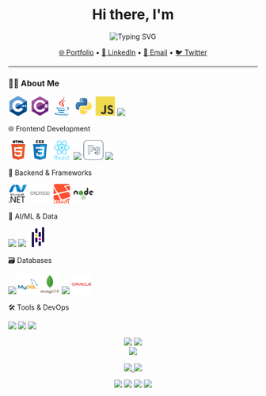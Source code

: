<!-- GITHUB PROFILE README -->

<h1 align="center">Hi there, I'm</h1>
<p align="center">
  <img src="https://readme-typing-svg.herokuapp.com?font=Fira+Code&size=32&duration=2000&pause=1000&color=36BCF7&center=true&vCenter=true&width=440&lines=Your+Name+Here;Software+Engineer;Machine+Learning+Practitioner;Full-Stack+Developer" alt="Typing SVG" />
</p>

<p align="center">
  <a href="https://your-portfolio.com">🌐 Portfolio</a> •
  <a href="https://linkedin.com/in/yourprofile">💼 LinkedIn</a> •
  <a href="mailto:you@example.com">📧 Email</a> •
  <a href="https://twitter.com/yourhandle">🐦 Twitter</a>
</p>

---

### 🧑‍💻 About Me




<p align="left"> <img src="https://raw.githubusercontent.com/devicons/devicon/master/icons/cplusplus/cplusplus-original.svg" width="40" /> <img src="https://raw.githubusercontent.com/devicons/devicon/master/icons/csharp/csharp-original.svg" width="40" /> <img src="https://raw.githubusercontent.com/devicons/devicon/master/icons/java/java-original.svg" width="40" /> <img src="https://raw.githubusercontent.com/devicons/devicon/master/icons/python/python-original.svg" width="40" /> <img src="https://raw.githubusercontent.com/devicons/devicon/master/icons/javascript/javascript-original.svg" width="40" /> <img src="https://upload.wikimedia.org/wikipedia/commons/1/1c/Haskell-Logo.svg" width="40" /> </p>
🌐 Frontend Development
<p align="left"> <img src="https://raw.githubusercontent.com/devicons/devicon/master/icons/html5/html5-original-wordmark.svg" width="40" /> <img src="https://raw.githubusercontent.com/devicons/devicon/master/icons/css3/css3-original-wordmark.svg" width="40" /> <img src="https://raw.githubusercontent.com/devicons/devicon/master/icons/react/react-original-wordmark.svg" width="40" /> <img src="https://www.vectorlogo.zone/logos/tailwindcss/tailwindcss-icon.svg" width="40" /> <img src="https://raw.githubusercontent.com/devicons/devicon/master/icons/photoshop/photoshop-line.svg" width="40" /> <img src="https://www.vectorlogo.zone/logos/figma/figma-icon.svg" width="40" /> </p>
🧩 Backend & Frameworks
<p align="left"> <img src="https://raw.githubusercontent.com/devicons/devicon/master/icons/dot-net/dot-net-original-wordmark.svg" width="40" /> <img src="https://raw.githubusercontent.com/devicons/devicon/master/icons/express/express-original-wordmark.svg" width="40" /> <img src="https://raw.githubusercontent.com/devicons/devicon/master/icons/laravel/laravel-plain-wordmark.svg" width="40" /> <img src="https://raw.githubusercontent.com/devicons/devicon/master/icons/nodejs/nodejs-original-wordmark.svg" width="40" /> </p>
🧠 AI/ML & Data
<p align="left"> <img src="https://www.vectorlogo.zone/logos/pytorch/pytorch-icon.svg" width="40" /> <img src="https://upload.wikimedia.org/wikipedia/commons/0/05/Scikit_learn_logo_small.svg" width="40" /> <img src="https://raw.githubusercontent.com/devicons/devicon/master/icons/pandas/pandas-original.svg" width="40" /> </p>
🗃️ Databases
<p align="left"> <img src="https://www.vectorlogo.zone/logos/mariadb/mariadb-icon.svg" width="40" /> <img src="https://raw.githubusercontent.com/devicons/devicon/master/icons/mysql/mysql-original-wordmark.svg" width="40" /> <img src="https://raw.githubusercontent.com/devicons/devicon/master/icons/mongodb/mongodb-original-wordmark.svg" width="40" /> <img src="https://www.svgrepo.com/show/303229/microsoft-sql-server-logo.svg" width="40" /> <img src="https://raw.githubusercontent.com/devicons/devicon/master/icons/oracle/oracle-original.svg" width="40" /> </p>
🛠️ Tools & DevOps
<p align="left"> <img src="https://www.vectorlogo.zone/logos/getpostman/getpostman-icon.svg" width="40" /> <img src="https://www.vectorlogo.zone/logos/git-scm/git-scm-icon.svg" width="40" /> <img src="https://raw.githubusercontent.com/detain/svg-logos/780f25886640cef088af994181646db2f6b1a3f8/svg/selenium-logo.svg" width="40" /> </p>
<p align="center"> <img src="https://github-readme-stats.vercel.app/api?username=yourusername&show_icons=true&theme=tokyonight&hide_border=true" height="180"/> <img src="https://github-readme-stats.vercel.app/api/top-langs/?username=yourusername&layout=compact&theme=tokyonight&hide_border=true" height="180"/> <br /> <img src="https://github-readme-streak-stats.herokuapp.com/?user=yourusername&theme=tokyonight&hide_border=true" height="150"/> </p>

<div align="center"> <a href="https://github.com/yourusername/project1"> <img src="https://github-readme-stats.vercel.app/api/pin/?username=yourusername&repo=project1&theme=tokyonight" /> </a> <a href="https://github.com/yourusername/project2"> <img src="https://github-readme-stats.vercel.app/api/pin/?username=yourusername&repo=project2&theme=tokyonight" /> </a> </div>

<p align="center"> <a href="https://linkedin.com/in/yourprofile"><img src="https://img.shields.io/badge/LinkedIn-%230077B5.svg?style=for-the-badge&logo=linkedin&logoColor=white"/></a> <a href="mailto:you@example.com"><img src="https://img.shields.io/badge/Email-D14836?style=for-the-badge&logo=gmail&logoColor=white"/></a> <a href="https://twitter.com/yourhandle"><img src="https://img.shields.io/badge/Twitter-1DA1F2?style=for-the-badge&logo=twitter&logoColor=white"/></a> <a href="https://your-portfolio.com"><img src="https://img.shields.io/badge/Portfolio-000000?style=for-the-badge&logo=firefox&logoColor=white"/></a> </p>
